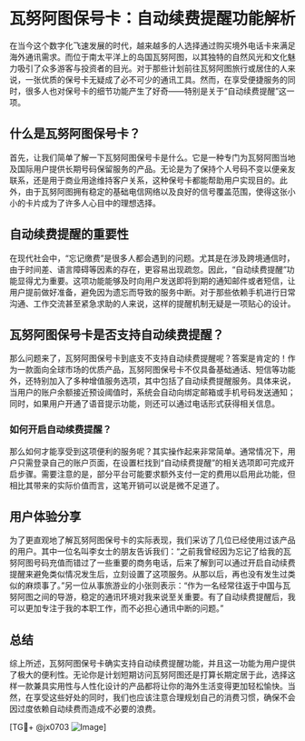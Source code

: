 # 瓦努阿图保号卡：自动续费提醒功能解析

在当今这个数字化飞速发展的时代，越来越多的人选择通过购买境外电话卡来满足海外通讯需求。而位于南太平洋上的岛国瓦努阿图，以其独特的自然风光和文化魅力吸引了众多游客与投资者的目光。对于那些计划前往瓦努阿图旅行或居住的人来说，一张优质的保号卡无疑成了必不可少的通讯工具。然而，在享受便捷服务的同时，很多人也对保号卡的细节功能产生了好奇——特别是关于“自动续费提醒”这一项。

## 什么是瓦努阿图保号卡？

首先，让我们简单了解一下瓦努阿图保号卡是什么。它是一种专门为瓦努阿图当地及国际用户提供长期号码保留服务的产品。无论是为了保持个人号码不变以便亲友联系，还是用于商业用途维持客户关系，这种保号卡都能帮助用户实现目的。此外，由于瓦努阿图拥有稳定的基础电信网络以及良好的信号覆盖范围，使得这张小小的卡片成为了许多人心目中的理想选择。

## 自动续费提醒的重要性

在现代社会中，“忘记缴费”是很多人都会遇到的问题。尤其是在涉及跨境通信时，由于时间差、语言障碍等因素的存在，更容易出现疏忽。因此，“自动续费提醒”功能显得尤为重要。这项功能能够及时向用户发送即将到期的通知邮件或者短信，让用户提前做好准备，避免因为遗忘而导致的服务中断。对于那些依赖手机进行日常沟通、工作交流甚至紧急求助的人来说，这样的提醒机制无疑是一项贴心的设计。

## 瓦努阿图保号卡是否支持自动续费提醒？

那么问题来了，瓦努阿图保号卡到底支不支持自动续费提醒呢？答案是肯定的！作为一款面向全球市场的优质产品，瓦努阿图保号卡不仅具备基础通话、短信等功能外，还特别加入了多种增值服务选项，其中包括了自动续费提醒服务。具体来说，当用户的账户余额接近预设阈值时，系统会自动向绑定邮箱或手机号码发送通知；同时，如果用户开通了语音提示功能，则还可以通过电话形式获得相关信息。

### 如何开启自动续费提醒？

那么如何才能享受到这项便利的服务呢？其实操作起来非常简单。通常情况下，用户只需登录自己的账户页面，在设置栏找到“自动续费提醒”的相关选项即可完成开启步骤。需要注意的是，部分平台可能要求额外支付一定的费用以启用此功能，但相比其带来的实际价值而言，这笔开销可以说是微不足道了。

## 用户体验分享

为了更直观地了解瓦努阿图保号卡的实际表现，我们采访了几位已经使用过该产品的用户。其中一位名叫李女士的朋友告诉我们：“之前我曾经因为忘记了给我的瓦努阿图号码充值而错过了一些重要的商务电话，后来了解到可以通过开启自动续费提醒来避免类似情况发生后，立刻设置了这项服务。从那以后，再也没有发生过类似的麻烦事了。”另一位从事旅游业的小张则表示：“作为一名经常往返于中国与瓦努阿图之间的导游，稳定的通讯环境对我来说至关重要。有了自动续费提醒后，我可以更加专注于我的本职工作，而不必担心通讯中断的问题。”

## 总结

综上所述，瓦努阿图保号卡确实支持自动续费提醒功能，并且这一功能为用户提供了极大的便利性。无论你是计划短期访问瓦努阿图还是打算长期定居于此，选择这样一款兼具实用性与人性化设计的产品都将让你的海外生活变得更加轻松愉快。当然，在享受这些好处的同时，我们也应该注意合理规划自己的消费习惯，确保不会因过度依赖自动续费而造成不必要的浪费。

[TG💪+ @jx0703 ![Image](https://github.com/user-attachments/assets/dbca1d08-cadb-493c-b0ec-ad6f7a83f270)]